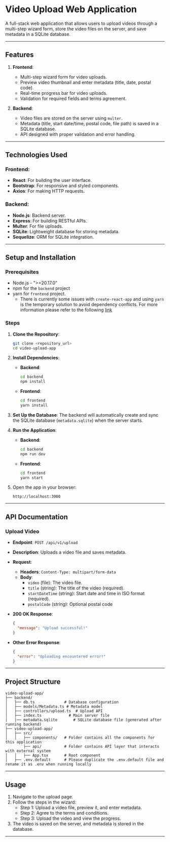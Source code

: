 # **Video Upload Web Application**

A full-stack web application that allows users to upload videos through a multi-step wizard form, store the video files on the server, and save metadata in a SQLite database.

---

## **Features**

1. **Frontend**:

   - Multi-step wizard form for video uploads.
   - Preview video thumbnail and enter metadata (title, date, postal code).
   - Real-time progress bar for video uploads.
   - Validation for required fields and terms agreement.

2. **Backend**:
   - Video files are stored on the server using `multer`.
   - Metadata (title, start date/time, postal code, file path) is saved in a SQLite database.
   - API designed with proper validation and error handling.

---

## **Technologies Used**

### **Frontend**:

- **React**: For building the user interface.
- **Bootstrap**: For responsive and styled components.
- **Axios**: For making HTTP requests.

### **Backend**:

- **Node.js**: Backend server.
- **Express**: For building RESTful APIs.
- **Multer**: For file uploads.
- **SQLite**: Lightweight database for storing metadata.
- **Sequelize**: ORM for SQLite integration.

---

## **Setup and Installation**

### Prerequisites

- Node.js - ">=20.17.0"
- npm for the `backend` project
- yarn for `frontend` project.
  - There is currently some issues with `create-react-app` and using `yarn` is the temporary solution to avoid dependency conflicts. For more information please refer to the following [link](https://github.com/facebook/create-react-app/issues/13717)

### Steps

1. **Clone the Repository**:

   ```bash
   git clone <repository_url>
   cd video-upload-app
   ```

2. **Install Dependencies**:

   - **Backend**:
     ```bash
     cd backend
     npm install
     ```
   - **Frontend**:
     ```bash
     cd frontend
     yarn install
     ```

3. **Set Up the Database**:
   The backend will automatically create and sync the SQLite database (`metadata.sqlite`) when the server starts.

4. **Run the Application**:

   - **Backend**:
     ```bash
     cd backend
     npm run dev
     ```
   - **Frontend**:
     ```bash
     cd frontend
     yarn start
     ```

5. Open the app in your browser:
   ```
   http://localhost:3000
   ```

---

## **API Documentation**

### **Upload Video**

- **Endpoint**: `POST /api/v1/upload`
- **Description**: Uploads a video file and saves metadata.
- **Request**:
  - **Headers**: `Content-Type: multipart/form-data`
  - **Body**:
    - `video` (file): The video file.
    - `title` (string): The title of the video (required).
    - `startDateTime` (string): Start date and time in ISO format (required).
    - `postalCode` (string): Optional postal code
- **200 OK Response**:

  ```json
  {
    "message": "Upload successful!"
  }
  ```

- **Other Error Response**:
  ```json
  {
    "error": "Uploading encountered error!"
  }
  ```

---

## **Project Structure**

```
video-upload-app/
├── backend/
│   ├── db.ts             # Database configuration
│   ├── models/Metadata.ts # Metadata model
│   ├── controllers/upload.ts  # Upload API
│   ├── index.ts            # Main server file
|   |── metadata.sqlite       # SQLite database file (generated after running backend)
├── video-upload-app/
│   ├── src/
│   │   ├── components/   # Folder contains all the components for this application
        ├── api/          # Folder contains API layer that interacts with external system
│   │   ├── App.tsx       # Root component
│   ├── .env.default      # Please duplicate the .env.default file and rename it as .env when running locally
```

---

## **Usage**

1. Navigate to the upload page.
2. Follow the steps in the wizard:
   - Step 1: Upload a video file, preview it, and enter metadata.
   - Step 2: Agree to the terms and conditions.
   - Step 3: Upload the video and view the progress.
3. The video is saved on the server, and metadata is stored in the database.

---
